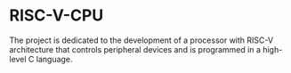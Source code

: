 # RISC-V-CPU
The project is dedicated to the development of a processor with RISC-V architecture that controls peripheral devices and is programmed in a high-level C language.
